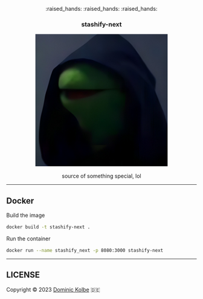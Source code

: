 <p align="center">
  <p align="center">:raised_hands: :raised_hands: :raised_hands:</p>
  <h3 align="center">stashify-next</h3>
</p>

<p align="center">
  <img src="https://github.com/dominickolbe/stashify-next/blob/main/public/img/darth-kermit-enhanced.jpg?raw=true" width="350" />
  <p align="center">source of something special, lol<p>
</p>

---

## Docker

Build the image

```bash
docker build -t stashify-next .
```

Run the container

```bash
docker run --name stashify_next -p 8080:3000 stashify-next
```

---

## LICENSE

Copyright © 2023 [Dominic Kolbe](https://dominickolbe.dk) :de:
